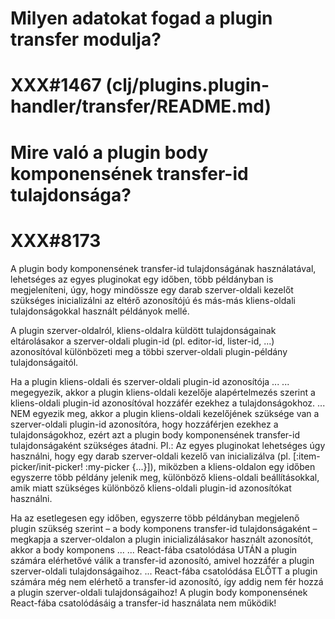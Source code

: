 
# Milyen adatokat fogad a plugin transfer modulja?
# XXX#1467 (clj/plugins.plugin-handler/transfer/README.md)  



# Mire való a plugin body komponensének transfer-id tulajdonsága?
# XXX#8173
  A plugin body komponensének transfer-id tulajdonságának használatával, lehetséges
  az egyes pluginokat egy időben, több példányban is megjeleníteni, úgy,
  hogy mindössze egy darab szerver-oldali kezelőt szükséges inicializálni
  az eltérő azonosítójú és más-más kliens-oldali tulajdonságokkal használt
  példányok mellé.

  A plugin szerver-oldalról, kliens-oldalra küldött tulajdonságainak eltárolásakor
  a szerver-oldali plugin-id (pl. editor-id, lister-id, ...) azonosítóval különbözeti
  meg a többi szerver-oldali plugin-példány tulajdonságaitól.

  Ha a plugin kliens-oldali és szerver-oldali plugin-id azonosítója ...
  ... megegyezik, akkor a plugin kliens-oldali kezelője alapértelmezés szerint
      a kliens-oldali plugin-id azonosítóval hozzáfér ezekhez a tulajdonságokhoz.
  ... NEM egyezik meg, akkor a plugin kliens-oldali kezelőjének szüksége van
      a szerver-oldali plugin-id azonosítóra, hogy hozzáférjen ezekhez
      a tulajdonságokhoz, ezért azt a plugin body komponensének transfer-id
      tulajdonságaként szükséges átadni.
      Pl.: Az egyes pluginokat lehetséges úgy használni, hogy egy darab szerver-oldali
           kezelő van inicializálva (pl. [:item-picker/init-picker! :my-picker {...}]),
           miközben a kliens-oldalon egy időben egyszerre több példány jelenik meg,
           különböző kliens-oldali beállításokkal, amik miatt szükséges különböző
           kliens-oldali plugin-id azonosítókat használni.

  Ha az esetlegesen egy időben, egyszerre több példányban megjelenő plugin szükség
  szerint – a body komponens transfer-id tulajdonságaként – megkapja a szerver-oldalon
  a plugin inicializálásakor használt azonosítót, akkor a body komponens ...
  ... React-fába csatolódása UTÁN a plugin számára elérhetővé válik a transfer-id
      azonosító, amivel hozzáfér a plugin szerver-oldali tulajdonságaihoz.
  ... React-fába csatolódása ELŐTT a plugin számára még nem elérhető a transfer-id
      azonosító, így addig nem fér hozzá a plugin szerver-oldali tulajdonságaihoz!
      A plugin body komponensének React-fába csatolódásáig a transfer-id használata
      nem működik!

